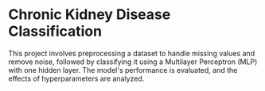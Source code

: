 # Chronic Kidney Disease Classification
This project involves preprocessing a dataset to handle missing values and remove noise, followed by classifying it using a Multilayer Perceptron (MLP) with one hidden layer. The model's performance is evaluated, and the effects of hyperparameters are analyzed.
